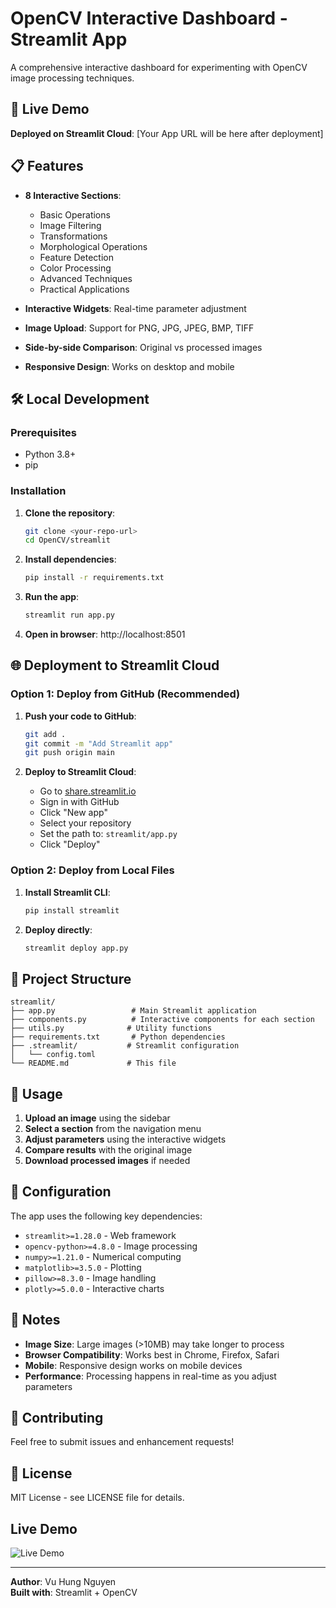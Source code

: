 # OpenCV Interactive Dashboard - Streamlit App

A comprehensive interactive dashboard for experimenting with OpenCV image processing techniques.

## 🚀 Live Demo

**Deployed on Streamlit Cloud**: [Your App URL will be here after deployment]

## 📋 Features

- **8 Interactive Sections**:
  - Basic Operations
  - Image Filtering
  - Transformations
  - Morphological Operations
  - Feature Detection
  - Color Processing
  - Advanced Techniques
  - Practical Applications

- **Interactive Widgets**: Real-time parameter adjustment
- **Image Upload**: Support for PNG, JPG, JPEG, BMP, TIFF
- **Side-by-side Comparison**: Original vs processed images
- **Responsive Design**: Works on desktop and mobile

## 🛠️ Local Development

### Prerequisites
- Python 3.8+
- pip

### Installation

1. **Clone the repository**:
   ```bash
   git clone <your-repo-url>
   cd OpenCV/streamlit
   ```

2. **Install dependencies**:
   ```bash
   pip install -r requirements.txt
   ```

3. **Run the app**:
   ```bash
   streamlit run app.py
   ```

4. **Open in browser**: http://localhost:8501

## 🌐 Deployment to Streamlit Cloud

### Option 1: Deploy from GitHub (Recommended)

1. **Push your code to GitHub**:
   ```bash
   git add .
   git commit -m "Add Streamlit app"
   git push origin main
   ```

2. **Deploy to Streamlit Cloud**:
   - Go to [share.streamlit.io](https://share.streamlit.io)
   - Sign in with GitHub
   - Click "New app"
   - Select your repository
   - Set the path to: `streamlit/app.py`
   - Click "Deploy"

### Option 2: Deploy from Local Files

1. **Install Streamlit CLI**:
   ```bash
   pip install streamlit
   ```

2. **Deploy directly**:
   ```bash
   streamlit deploy app.py
   ```

## 📁 Project Structure

```
streamlit/
├── app.py                 # Main Streamlit application
├── components.py          # Interactive components for each section
├── utils.py              # Utility functions
├── requirements.txt       # Python dependencies
├── .streamlit/           # Streamlit configuration
│   └── config.toml
└── README.md             # This file
```

## 🎯 Usage

1. **Upload an image** using the sidebar
2. **Select a section** from the navigation menu
3. **Adjust parameters** using the interactive widgets
4. **Compare results** with the original image
5. **Download processed images** if needed

## 🔧 Configuration

The app uses the following key dependencies:
- `streamlit>=1.28.0` - Web framework
- `opencv-python>=4.8.0` - Image processing
- `numpy>=1.21.0` - Numerical computing
- `matplotlib>=3.5.0` - Plotting
- `pillow>=8.3.0` - Image handling
- `plotly>=5.0.0` - Interactive charts

## 📝 Notes

- **Image Size**: Large images (>10MB) may take longer to process
- **Browser Compatibility**: Works best in Chrome, Firefox, Safari
- **Mobile**: Responsive design works on mobile devices
- **Performance**: Processing happens in real-time as you adjust parameters

## 🤝 Contributing

Feel free to submit issues and enhancement requests!

## 📄 License

MIT License - see LICENSE file for details.

## Live Demo 

![Live Demo](https://vuhung16au-acu-datascienceopencvstreamlitapp-t8yyrv.streamlit.app/)


---

**Author**: Vu Hung Nguyen  
**Built with**: Streamlit + OpenCV 